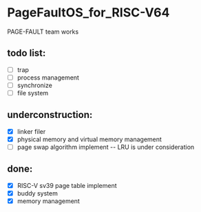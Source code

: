 # PageFaultOS_for_RISC-V64
PAGE-FAULT team works

## todo list:
- [ ] trap 
- [ ] process management
- [ ] synchronize
- [ ] file system

## underconstruction:
- [x] linker filer
- [x] physical memory and virtual memory management
- [ ] page swap algorithm implement -- LRU is under consideration

## done:
- [x] RISC-V sv39 page table implement
- [x] buddy system 
- [x] memory management
